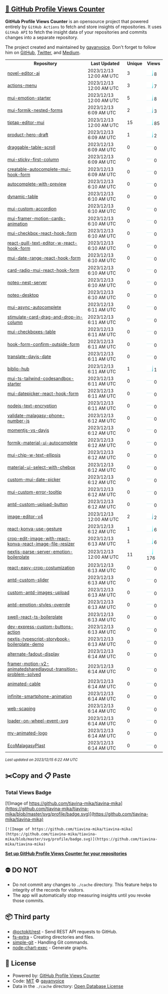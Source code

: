 ## [🚀 GitHub Profile Views Counter](https://github.com/gayanvoice/github-profile-views-counter)
**GitHub Profile Views Counter** is an opensource project that powered entirely by  `GitHub Actions` to fetch and store insights of repositories.
It uses `GitHub API` to fetch the insight data of your repositories and commits changes into a separate repository.

The project created and maintained by [gayanvoice](https://github.com/gayanvoice). Don't forget to follow him on [GitHub](https://github.com/gayanvoice), [Twitter](https://twitter.com/gayanvoice), and [Medium](https://gayanvoice.medium.com/).

<table>
	<tr>
		<th>
			Repository
		</th>
		<th>
			Last Updated
		</th>
		<th>
			Unique
		</th>
		<th>
			Views
		</th>
	</tr>
	<tr>
		<td>
			<a href="https://github.com/tiavina-mika/tiavina-mika/tree/master/readme/731164997/year.md">
				novel-editor-ai
			</a>
		</td>
		<td>
			2023/12/13 12:00 AM UTC
		</td>
		<td>
			3
		</td>
		<td>
			<img alt="Response time graph" src="https://github.com/tiavina-mika/tiavina-mika/raw/master/graph/731164997/small/year.png" height="20"> 8
		</td>
	</tr>
	<tr>
		<td>
			<a href="https://github.com/tiavina-mika/tiavina-mika/tree/master/readme/728672698/year.md">
				actions-menu
			</a>
		</td>
		<td>
			2023/12/13 12:00 AM UTC
		</td>
		<td>
			3
		</td>
		<td>
			<img alt="Response time graph" src="https://github.com/tiavina-mika/tiavina-mika/raw/master/graph/728672698/small/year.png" height="20"> 7
		</td>
	</tr>
	<tr>
		<td>
			<a href="https://github.com/tiavina-mika/tiavina-mika/tree/master/readme/728533730/year.md">
				mui-emotion-starter
			</a>
		</td>
		<td>
			2023/12/13 12:00 AM UTC
		</td>
		<td>
			5
		</td>
		<td>
			<img alt="Response time graph" src="https://github.com/tiavina-mika/tiavina-mika/raw/master/graph/728533730/small/year.png" height="20"> 8
		</td>
	</tr>
	<tr>
		<td>
			<a href="https://github.com/tiavina-mika/tiavina-mika/tree/master/readme/702424939/year.md">
				mui-formik-nested-forms
			</a>
		</td>
		<td>
			2023/12/13 6:09 AM UTC
		</td>
		<td>
			2
		</td>
		<td>
			<img alt="Response time graph" src="https://github.com/tiavina-mika/tiavina-mika/raw/master/graph/702424939/small/year.png" height="20"> 3
		</td>
	</tr>
	<tr>
		<td>
			<a href="https://github.com/tiavina-mika/tiavina-mika/tree/master/readme/711746918/year.md">
				tiptap-editor-mui
			</a>
		</td>
		<td>
			2023/12/13 12:00 AM UTC
		</td>
		<td>
			15
		</td>
		<td>
			<img alt="Response time graph" src="https://github.com/tiavina-mika/tiavina-mika/raw/master/graph/711746918/small/year.png" height="20"> 85
		</td>
	</tr>
	<tr>
		<td>
			<a href="https://github.com/tiavina-mika/tiavina-mika/tree/master/readme/647411005/year.md">
				product-hero-draft
			</a>
		</td>
		<td>
			2023/12/13 6:09 AM UTC
		</td>
		<td>
			1
		</td>
		<td>
			<img alt="Response time graph" src="https://github.com/tiavina-mika/tiavina-mika/raw/master/graph/647411005/small/year.png" height="20"> 2
		</td>
	</tr>
	<tr>
		<td>
			<a href="https://github.com/tiavina-mika/tiavina-mika/tree/master/readme/671540196/year.md">
				draggable-table-scroll
			</a>
		</td>
		<td>
			2023/12/13 6:09 AM UTC
		</td>
		<td>
			0
		</td>
		<td>
			<img alt="Response time graph" src="https://github.com/tiavina-mika/tiavina-mika/raw/master/graph/671540196/small/year.png" height="20"> 0
		</td>
	</tr>
	<tr>
		<td>
			<a href="https://github.com/tiavina-mika/tiavina-mika/tree/master/readme/614448616/year.md">
				mui-sticky-first-column
			</a>
		</td>
		<td>
			2023/12/13 6:09 AM UTC
		</td>
		<td>
			0
		</td>
		<td>
			<img alt="Response time graph" src="https://github.com/tiavina-mika/tiavina-mika/raw/master/graph/614448616/small/year.png" height="20"> 0
		</td>
	</tr>
	<tr>
		<td>
			<a href="https://github.com/tiavina-mika/tiavina-mika/tree/master/readme/604512959/year.md">
				creatable-autocomplete-mui-hook-form
			</a>
		</td>
		<td>
			2023/12/13 6:09 AM UTC
		</td>
		<td>
			0
		</td>
		<td>
			<img alt="Response time graph" src="https://github.com/tiavina-mika/tiavina-mika/raw/master/graph/604512959/small/year.png" height="20"> 0
		</td>
	</tr>
	<tr>
		<td>
			<a href="https://github.com/tiavina-mika/tiavina-mika/tree/master/readme/645004838/year.md">
				autocomplete-with-preview
			</a>
		</td>
		<td>
			2023/12/13 6:10 AM UTC
		</td>
		<td>
			0
		</td>
		<td>
			<img alt="Response time graph" src="https://github.com/tiavina-mika/tiavina-mika/raw/master/graph/645004838/small/year.png" height="20"> 0
		</td>
	</tr>
	<tr>
		<td>
			<a href="https://github.com/tiavina-mika/tiavina-mika/tree/master/readme/643159950/year.md">
				dynamic-table
			</a>
		</td>
		<td>
			2023/12/13 6:10 AM UTC
		</td>
		<td>
			0
		</td>
		<td>
			<img alt="Response time graph" src="https://github.com/tiavina-mika/tiavina-mika/raw/master/graph/643159950/small/year.png" height="20"> 0
		</td>
	</tr>
	<tr>
		<td>
			<a href="https://github.com/tiavina-mika/tiavina-mika/tree/master/readme/603690455/year.md">
				mui-custom-accordion
			</a>
		</td>
		<td>
			2023/12/13 6:10 AM UTC
		</td>
		<td>
			0
		</td>
		<td>
			<img alt="Response time graph" src="https://github.com/tiavina-mika/tiavina-mika/raw/master/graph/603690455/small/year.png" height="20"> 0
		</td>
	</tr>
	<tr>
		<td>
			<a href="https://github.com/tiavina-mika/tiavina-mika/tree/master/readme/599624684/year.md">
				mui-framer-motion-cards-animation
			</a>
		</td>
		<td>
			2023/12/13 6:10 AM UTC
		</td>
		<td>
			0
		</td>
		<td>
			<img alt="Response time graph" src="https://github.com/tiavina-mika/tiavina-mika/raw/master/graph/599624684/small/year.png" height="20"> 0
		</td>
	</tr>
	<tr>
		<td>
			<a href="https://github.com/tiavina-mika/tiavina-mika/tree/master/readme/570911465/year.md">
				mui-checkbox-react-hook-form
			</a>
		</td>
		<td>
			2023/12/13 6:10 AM UTC
		</td>
		<td>
			0
		</td>
		<td>
			<img alt="Response time graph" src="https://github.com/tiavina-mika/tiavina-mika/raw/master/graph/570911465/small/year.png" height="20"> 0
		</td>
	</tr>
	<tr>
		<td>
			<a href="https://github.com/tiavina-mika/tiavina-mika/tree/master/readme/585832347/year.md">
				react-quill-text-editor-w-react-hook-form
			</a>
		</td>
		<td>
			2023/12/13 6:10 AM UTC
		</td>
		<td>
			0
		</td>
		<td>
			<img alt="Response time graph" src="https://github.com/tiavina-mika/tiavina-mika/raw/master/graph/585832347/small/year.png" height="20"> 0
		</td>
	</tr>
	<tr>
		<td>
			<a href="https://github.com/tiavina-mika/tiavina-mika/tree/master/readme/571660220/year.md">
				mui-date-range-react-hook-form
			</a>
		</td>
		<td>
			2023/12/13 6:10 AM UTC
		</td>
		<td>
			0
		</td>
		<td>
			<img alt="Response time graph" src="https://github.com/tiavina-mika/tiavina-mika/raw/master/graph/571660220/small/year.png" height="20"> 0
		</td>
	</tr>
	<tr>
		<td>
			<a href="https://github.com/tiavina-mika/tiavina-mika/tree/master/readme/590962104/year.md">
				card-radio-mui-react-hook-form
			</a>
		</td>
		<td>
			2023/12/13 6:10 AM UTC
		</td>
		<td>
			0
		</td>
		<td>
			<img alt="Response time graph" src="https://github.com/tiavina-mika/tiavina-mika/raw/master/graph/590962104/small/year.png" height="20"> 0
		</td>
	</tr>
	<tr>
		<td>
			<a href="https://github.com/tiavina-mika/tiavina-mika/tree/master/readme/500049833/year.md">
				noteo-nest-server
			</a>
		</td>
		<td>
			2023/12/13 6:10 AM UTC
		</td>
		<td>
			0
		</td>
		<td>
			<img alt="Response time graph" src="https://github.com/tiavina-mika/tiavina-mika/raw/master/graph/500049833/small/year.png" height="20"> 0
		</td>
	</tr>
	<tr>
		<td>
			<a href="https://github.com/tiavina-mika/tiavina-mika/tree/master/readme/499385934/year.md">
				noteo-desktop
			</a>
		</td>
		<td>
			2023/12/13 6:10 AM UTC
		</td>
		<td>
			0
		</td>
		<td>
			<img alt="Response time graph" src="https://github.com/tiavina-mika/tiavina-mika/raw/master/graph/499385934/small/year.png" height="20"> 0
		</td>
	</tr>
	<tr>
		<td>
			<a href="https://github.com/tiavina-mika/tiavina-mika/tree/master/readme/486915412/year.md">
				mui-async-autocomplete
			</a>
		</td>
		<td>
			2023/12/13 6:11 AM UTC
		</td>
		<td>
			0
		</td>
		<td>
			<img alt="Response time graph" src="https://github.com/tiavina-mika/tiavina-mika/raw/master/graph/486915412/small/year.png" height="20"> 0
		</td>
	</tr>
	<tr>
		<td>
			<a href="https://github.com/tiavina-mika/tiavina-mika/tree/master/readme/564276086/year.md">
				stimulate-card-drag-and-drop-in-column
			</a>
		</td>
		<td>
			2023/12/13 6:11 AM UTC
		</td>
		<td>
			0
		</td>
		<td>
			<img alt="Response time graph" src="https://github.com/tiavina-mika/tiavina-mika/raw/master/graph/564276086/small/year.png" height="20"> 0
		</td>
	</tr>
	<tr>
		<td>
			<a href="https://github.com/tiavina-mika/tiavina-mika/tree/master/readme/558491602/year.md">
				mui-checkboxes-table
			</a>
		</td>
		<td>
			2023/12/13 6:11 AM UTC
		</td>
		<td>
			0
		</td>
		<td>
			<img alt="Response time graph" src="https://github.com/tiavina-mika/tiavina-mika/raw/master/graph/558491602/small/year.png" height="20"> 0
		</td>
	</tr>
	<tr>
		<td>
			<a href="https://github.com/tiavina-mika/tiavina-mika/tree/master/readme/500740994/year.md">
				hook-form-confirm-outside-form
			</a>
		</td>
		<td>
			2023/12/13 6:11 AM UTC
		</td>
		<td>
			0
		</td>
		<td>
			<img alt="Response time graph" src="https://github.com/tiavina-mika/tiavina-mika/raw/master/graph/500740994/small/year.png" height="20"> 0
		</td>
	</tr>
	<tr>
		<td>
			<a href="https://github.com/tiavina-mika/tiavina-mika/tree/master/readme/516434453/year.md">
				translate-dayjs-date
			</a>
		</td>
		<td>
			2023/12/13 6:11 AM UTC
		</td>
		<td>
			0
		</td>
		<td>
			<img alt="Response time graph" src="https://github.com/tiavina-mika/tiavina-mika/raw/master/graph/516434453/small/year.png" height="20"> 0
		</td>
	</tr>
	<tr>
		<td>
			<a href="https://github.com/tiavina-mika/tiavina-mika/tree/master/readme/182019800/year.md">
				biblio-hub
			</a>
		</td>
		<td>
			2023/12/13 6:11 AM UTC
		</td>
		<td>
			1
		</td>
		<td>
			<img alt="Response time graph" src="https://github.com/tiavina-mika/tiavina-mika/raw/master/graph/182019800/small/year.png" height="20"> 1
		</td>
	</tr>
	<tr>
		<td>
			<a href="https://github.com/tiavina-mika/tiavina-mika/tree/master/readme/578500686/year.md">
				mui-ts-tailwind-codesandbox-starter
			</a>
		</td>
		<td>
			2023/12/13 6:11 AM UTC
		</td>
		<td>
			0
		</td>
		<td>
			<img alt="Response time graph" src="https://github.com/tiavina-mika/tiavina-mika/raw/master/graph/578500686/small/year.png" height="20"> 0
		</td>
	</tr>
	<tr>
		<td>
			<a href="https://github.com/tiavina-mika/tiavina-mika/tree/master/readme/571590862/year.md">
				mui-datepicker-react-hook-form
			</a>
		</td>
		<td>
			2023/12/13 6:11 AM UTC
		</td>
		<td>
			0
		</td>
		<td>
			<img alt="Response time graph" src="https://github.com/tiavina-mika/tiavina-mika/raw/master/graph/571590862/small/year.png" height="20"> 0
		</td>
	</tr>
	<tr>
		<td>
			<a href="https://github.com/tiavina-mika/tiavina-mika/tree/master/readme/567646816/year.md">
				nodejs-text-encryption
			</a>
		</td>
		<td>
			2023/12/13 6:11 AM UTC
		</td>
		<td>
			0
		</td>
		<td>
			<img alt="Response time graph" src="https://github.com/tiavina-mika/tiavina-mika/raw/master/graph/567646816/small/year.png" height="20"> 0
		</td>
	</tr>
	<tr>
		<td>
			<a href="https://github.com/tiavina-mika/tiavina-mika/tree/master/readme/519306206/year.md">
				validate-malagasy-phone-number-js
			</a>
		</td>
		<td>
			2023/12/13 6:12 AM UTC
		</td>
		<td>
			0
		</td>
		<td>
			<img alt="Response time graph" src="https://github.com/tiavina-mika/tiavina-mika/raw/master/graph/519306206/small/year.png" height="20"> 0
		</td>
	</tr>
	<tr>
		<td>
			<a href="https://github.com/tiavina-mika/tiavina-mika/tree/master/readme/513805395/year.md">
				momentjs-vs-dayjs
			</a>
		</td>
		<td>
			2023/12/13 6:12 AM UTC
		</td>
		<td>
			0
		</td>
		<td>
			<img alt="Response time graph" src="https://github.com/tiavina-mika/tiavina-mika/raw/master/graph/513805395/small/year.png" height="20"> 0
		</td>
	</tr>
	<tr>
		<td>
			<a href="https://github.com/tiavina-mika/tiavina-mika/tree/master/readme/464465640/year.md">
				formik-material-ui-autocomplete
			</a>
		</td>
		<td>
			2023/12/13 6:12 AM UTC
		</td>
		<td>
			0
		</td>
		<td>
			<img alt="Response time graph" src="https://github.com/tiavina-mika/tiavina-mika/raw/master/graph/464465640/small/year.png" height="20"> 0
		</td>
	</tr>
	<tr>
		<td>
			<a href="https://github.com/tiavina-mika/tiavina-mika/tree/master/readme/480721538/year.md">
				mui-chip-w-text-ellipsis
			</a>
		</td>
		<td>
			2023/12/13 6:12 AM UTC
		</td>
		<td>
			0
		</td>
		<td>
			<img alt="Response time graph" src="https://github.com/tiavina-mika/tiavina-mika/raw/master/graph/480721538/small/year.png" height="20"> 0
		</td>
	</tr>
	<tr>
		<td>
			<a href="https://github.com/tiavina-mika/tiavina-mika/tree/master/readme/472395481/year.md">
				material-ui-select-with-chebox
			</a>
		</td>
		<td>
			2023/12/13 6:12 AM UTC
		</td>
		<td>
			0
		</td>
		<td>
			<img alt="Response time graph" src="https://github.com/tiavina-mika/tiavina-mika/raw/master/graph/472395481/small/year.png" height="20"> 0
		</td>
	</tr>
	<tr>
		<td>
			<a href="https://github.com/tiavina-mika/tiavina-mika/tree/master/readme/472782096/year.md">
				custom-mui-date-picker
			</a>
		</td>
		<td>
			2023/12/13 6:12 AM UTC
		</td>
		<td>
			0
		</td>
		<td>
			<img alt="Response time graph" src="https://github.com/tiavina-mika/tiavina-mika/raw/master/graph/472782096/small/year.png" height="20"> 0
		</td>
	</tr>
	<tr>
		<td>
			<a href="https://github.com/tiavina-mika/tiavina-mika/tree/master/readme/467542986/year.md">
				mui-custom-error-tooltip
			</a>
		</td>
		<td>
			2023/12/13 6:12 AM UTC
		</td>
		<td>
			0
		</td>
		<td>
			<img alt="Response time graph" src="https://github.com/tiavina-mika/tiavina-mika/raw/master/graph/467542986/small/year.png" height="20"> 0
		</td>
	</tr>
	<tr>
		<td>
			<a href="https://github.com/tiavina-mika/tiavina-mika/tree/master/readme/455528749/year.md">
				antd-custom-upload-button
			</a>
		</td>
		<td>
			2023/12/13 6:12 AM UTC
		</td>
		<td>
			0
		</td>
		<td>
			<img alt="Response time graph" src="https://github.com/tiavina-mika/tiavina-mika/raw/master/graph/455528749/small/year.png" height="20"> 0
		</td>
	</tr>
	<tr>
		<td>
			<a href="https://github.com/tiavina-mika/tiavina-mika/tree/master/readme/432932578/year.md">
				image-editor-v4
			</a>
		</td>
		<td>
			2023/12/13 12:00 AM UTC
		</td>
		<td>
			2
		</td>
		<td>
			<img alt="Response time graph" src="https://github.com/tiavina-mika/tiavina-mika/raw/master/graph/432932578/small/year.png" height="20"> 2
		</td>
	</tr>
	<tr>
		<td>
			<a href="https://github.com/tiavina-mika/tiavina-mika/tree/master/readme/432952748/year.md">
				react-konva-use-gesture
			</a>
		</td>
		<td>
			2023/12/13 6:12 AM UTC
		</td>
		<td>
			1
		</td>
		<td>
			<img alt="Response time graph" src="https://github.com/tiavina-mika/tiavina-mika/raw/master/graph/432952748/small/year.png" height="20"> 6
		</td>
	</tr>
	<tr>
		<td>
			<a href="https://github.com/tiavina-mika/tiavina-mika/tree/master/readme/421317110/year.md">
				crop-edit-image-with-react-konva-react-image-file-resizer
			</a>
		</td>
		<td>
			2023/12/13 6:13 AM UTC
		</td>
		<td>
			1
		</td>
		<td>
			<img alt="Response time graph" src="https://github.com/tiavina-mika/tiavina-mika/raw/master/graph/421317110/small/year.png" height="20"> 6
		</td>
	</tr>
	<tr>
		<td>
			<a href="https://github.com/tiavina-mika/tiavina-mika/tree/master/readme/389876573/year.md">
				nextjs-parse-server-emotion-boilerplate
			</a>
		</td>
		<td>
			2023/12/13 12:00 AM UTC
		</td>
		<td>
			11
		</td>
		<td>
			<img alt="Response time graph" src="https://github.com/tiavina-mika/tiavina-mika/raw/master/graph/389876573/small/year.png" height="20"> 176
		</td>
	</tr>
	<tr>
		<td>
			<a href="https://github.com/tiavina-mika/tiavina-mika/tree/master/readme/413856355/year.md">
				react-easy-crop-costumization
			</a>
		</td>
		<td>
			2023/12/13 6:13 AM UTC
		</td>
		<td>
			0
		</td>
		<td>
			<img alt="Response time graph" src="https://github.com/tiavina-mika/tiavina-mika/raw/master/graph/413856355/small/year.png" height="20"> 0
		</td>
	</tr>
	<tr>
		<td>
			<a href="https://github.com/tiavina-mika/tiavina-mika/tree/master/readme/399011320/year.md">
				antd-custom-slider
			</a>
		</td>
		<td>
			2023/12/13 6:13 AM UTC
		</td>
		<td>
			0
		</td>
		<td>
			<img alt="Response time graph" src="https://github.com/tiavina-mika/tiavina-mika/raw/master/graph/399011320/small/year.png" height="20"> 0
		</td>
	</tr>
	<tr>
		<td>
			<a href="https://github.com/tiavina-mika/tiavina-mika/tree/master/readme/395007643/year.md">
				custom-antd-images-upload
			</a>
		</td>
		<td>
			2023/12/13 6:13 AM UTC
		</td>
		<td>
			0
		</td>
		<td>
			<img alt="Response time graph" src="https://github.com/tiavina-mika/tiavina-mika/raw/master/graph/395007643/small/year.png" height="20"> 0
		</td>
	</tr>
	<tr>
		<td>
			<a href="https://github.com/tiavina-mika/tiavina-mika/tree/master/readme/396675746/year.md">
				antd-emotion-styles-overrde
			</a>
		</td>
		<td>
			2023/12/13 6:13 AM UTC
		</td>
		<td>
			0
		</td>
		<td>
			<img alt="Response time graph" src="https://github.com/tiavina-mika/tiavina-mika/raw/master/graph/396675746/small/year.png" height="20"> 0
		</td>
	</tr>
	<tr>
		<td>
			<a href="https://github.com/tiavina-mika/tiavina-mika/tree/master/readme/318177576/year.md">
				swell-react-ts-boilerplate
			</a>
		</td>
		<td>
			2023/12/13 6:13 AM UTC
		</td>
		<td>
			0
		</td>
		<td>
			<img alt="Response time graph" src="https://github.com/tiavina-mika/tiavina-mika/raw/master/graph/318177576/small/year.png" height="20"> 0
		</td>
	</tr>
	<tr>
		<td>
			<a href="https://github.com/tiavina-mika/tiavina-mika/tree/master/readme/317858027/year.md">
				dev-express-custom-buttons-action
			</a>
		</td>
		<td>
			2023/12/13 6:13 AM UTC
		</td>
		<td>
			0
		</td>
		<td>
			<img alt="Response time graph" src="https://github.com/tiavina-mika/tiavina-mika/raw/master/graph/317858027/small/year.png" height="20"> 0
		</td>
	</tr>
	<tr>
		<td>
			<a href="https://github.com/tiavina-mika/tiavina-mika/tree/master/readme/307922226/year.md">
				nextjs-typescript-storybook-boilerplate-demo
			</a>
		</td>
		<td>
			2023/12/13 6:13 AM UTC
		</td>
		<td>
			0
		</td>
		<td>
			<img alt="Response time graph" src="https://github.com/tiavina-mika/tiavina-mika/raw/master/graph/307922226/small/year.png" height="20"> 0
		</td>
	</tr>
	<tr>
		<td>
			<a href="https://github.com/tiavina-mika/tiavina-mika/tree/master/readme/305277300/year.md">
				alternate-fadout-display
			</a>
		</td>
		<td>
			2023/12/13 6:14 AM UTC
		</td>
		<td>
			0
		</td>
		<td>
			<img alt="Response time graph" src="https://github.com/tiavina-mika/tiavina-mika/raw/master/graph/305277300/small/year.png" height="20"> 0
		</td>
	</tr>
	<tr>
		<td>
			<a href="https://github.com/tiavina-mika/tiavina-mika/tree/master/readme/298204442/year.md">
				framer-motion-v2-animatedsharedlayout-transition-problem-solved
			</a>
		</td>
		<td>
			2023/12/13 6:14 AM UTC
		</td>
		<td>
			0
		</td>
		<td>
			<img alt="Response time graph" src="https://github.com/tiavina-mika/tiavina-mika/raw/master/graph/298204442/small/year.png" height="20"> 0
		</td>
	</tr>
	<tr>
		<td>
			<a href="https://github.com/tiavina-mika/tiavina-mika/tree/master/readme/284932710/year.md">
				animated-cable
			</a>
		</td>
		<td>
			2023/12/13 6:14 AM UTC
		</td>
		<td>
			0
		</td>
		<td>
			<img alt="Response time graph" src="https://github.com/tiavina-mika/tiavina-mika/raw/master/graph/284932710/small/year.png" height="20"> 0
		</td>
	</tr>
	<tr>
		<td>
			<a href="https://github.com/tiavina-mika/tiavina-mika/tree/master/readme/284995532/year.md">
				infinite-smartphone-animation
			</a>
		</td>
		<td>
			2023/12/13 6:14 AM UTC
		</td>
		<td>
			0
		</td>
		<td>
			<img alt="Response time graph" src="https://github.com/tiavina-mika/tiavina-mika/raw/master/graph/284995532/small/year.png" height="20"> 0
		</td>
	</tr>
	<tr>
		<td>
			<a href="https://github.com/tiavina-mika/tiavina-mika/tree/master/readme/243467434/year.md">
				web-scaping
			</a>
		</td>
		<td>
			2023/12/13 6:14 AM UTC
		</td>
		<td>
			0
		</td>
		<td>
			<img alt="Response time graph" src="https://github.com/tiavina-mika/tiavina-mika/raw/master/graph/243467434/small/year.png" height="20"> 0
		</td>
	</tr>
	<tr>
		<td>
			<a href="https://github.com/tiavina-mika/tiavina-mika/tree/master/readme/226882583/year.md">
				loader-on-wheel-event-svg
			</a>
		</td>
		<td>
			2023/12/13 6:14 AM UTC
		</td>
		<td>
			0
		</td>
		<td>
			<img alt="Response time graph" src="https://github.com/tiavina-mika/tiavina-mika/raw/master/graph/226882583/small/year.png" height="20"> 0
		</td>
	</tr>
	<tr>
		<td>
			<a href="https://github.com/tiavina-mika/tiavina-mika/tree/master/readme/236732747/year.md">
				my-animated-logo
			</a>
		</td>
		<td>
			2023/12/13 6:14 AM UTC
		</td>
		<td>
			0
		</td>
		<td>
			<img alt="Response time graph" src="https://github.com/tiavina-mika/tiavina-mika/raw/master/graph/236732747/small/year.png" height="20"> 0
		</td>
	</tr>
	<tr>
		<td>
			<a href="https://github.com/tiavina-mika/tiavina-mika/tree/master/readme/196334207/year.md">
				EcoMalagasyPlast
			</a>
		</td>
		<td>
			2023/12/13 6:14 AM UTC
		</td>
		<td>
			0
		</td>
		<td>
			<img alt="Response time graph" src="https://github.com/tiavina-mika/tiavina-mika/raw/master/graph/196334207/small/year.png" height="20"> 0
		</td>
	</tr>
</table>

<small><i>Last updated on 2023/12/15 6:22 AM UTC</i></small>

## ✂️Copy and 📋 Paste
### Total Views Badge
[![Image of https://github.com/tiavina-mika/tiavina-mika](https://github.com/tiavina-mika/tiavina-mika/blob/master/svg/profile/badge.svg)](https://github.com/tiavina-mika/tiavina-mika)

```readme
[![Image of https://github.com/tiavina-mika/tiavina-mika](https://github.com/tiavina-mika/tiavina-mika/blob/master/svg/profile/badge.svg)](https://github.com/tiavina-mika/tiavina-mika)
```
[**Set up GitHub Profile Views Counter for your repositories**](https://github.com/gayanvoice/github-profile-views-counter)
## ⛔ DO NOT
- Do not commit any changes to `./cache` directory. This feature helps to integrity of the records for visitors.
- The app will automatically stop measuring insights until you revoke those commits.
## 📦 Third party

- [@octokit/rest](https://www.npmjs.com/package/@octokit/rest) - Send REST API requests to GitHub.
- [fs-extra](https://www.npmjs.com/package/fs-extra) - Creating directories and files.
- [simple-git](https://www.npmjs.com/package/simple-git) - Handling Git commands.
- [node-chart-exec](https://www.npmjs.com/package/node-chart-exec) - Generate graphs.
## 📄 License
- Powered by: [GitHub Profile Views Counter](https://github.com/gayanvoice/github-profile-views-counter)
- Code: [MIT](./LICENSE) © [gayanvoice](https://github.com/gayanvoice)
- Data in the `./cache` directory: [Open Database License](https://opendatacommons.org/licenses/odbl/1-0/)
